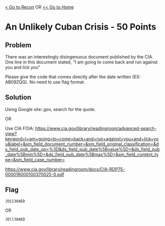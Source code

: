 [< Go to Recon](/Recon) OR [<< Go to Home](/)
# An Unlikely Cuban Crisis - 50 Points
## Problem
There was an interestingly disingenuous document published by the CIA. One line in this document stated, "I am going to come back and run against you and lick you"

Please give the code that comes directly after the date written (EX: AB09ZQQ). No need to use flag format.

## Solution
Using Google site:.gov, search for the quote.

OR 

Use CIA FOIA: https://www.cia.gov/library/readingroom/advanced-search-view?keyword=I+am+going+to+come+back+and+run+against+you+and+lick+you&label=&sm_field_document_number=&sm_field_original_classification=&ds_field_pub_date_op=%3D&ds_field_pub_date%5Bvalue%5D=&ds_field_pub_date%5Bmin%5D=&ds_field_pub_date%5Bmax%5D=&sm_field_content_type=&sm_field_case_number=

https://www.cia.gov/library/readingroom/docs/CIA-RDP75-00001R000100370025-0.pdf

## Flag
`JD1138AED`

OR

`JDll38AED`

